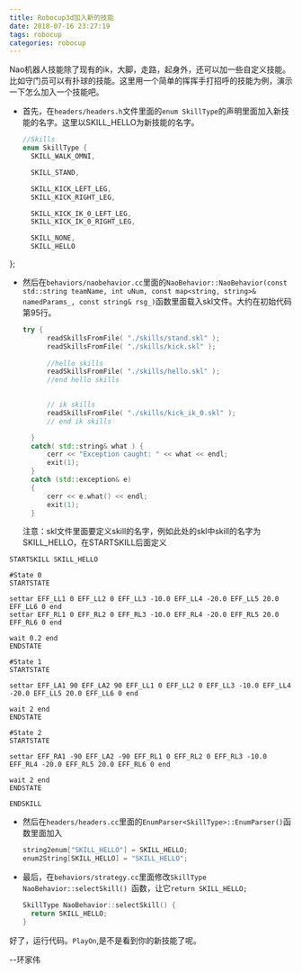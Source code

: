 ```yaml
---
title: Robocup3d加入新的技能
date: 2018-07-16 23:27:19
tags: robocup
categories: robocup
---
```




Nao机器人技能除了现有的ik，大脚，走路，起身外，还可以加一些自定义技能。比如守门员可以有扑球的技能。这里用一个简单的挥挥手打招呼的技能为例，演示一下怎么加入一个技能吧。

* 首先，在`headers/headers.h`文件里面的`enum SkillType`的声明里面加入新技能的名字。这里以SKILL_HELLO为新技能的名字。
  ```c++
  //Skills
  enum SkillType {
    SKILL_WALK_OMNI,
  
    SKILL_STAND,
  
    SKILL_KICK_LEFT_LEG,
    SKILL_KICK_RIGHT_LEG,
  
    SKILL_KICK_IK_0_LEFT_LEG,
    SKILL_KICK_IK_0_RIGHT_LEG,
  
    SKILL_NONE,
    SKILL_HELLO
  ```

};
* 然后在`behaviors/naobehavior.cc`里面的`NaoBehavior::NaoBehavior(const std::string teamName, int uNum, const map<string, string>& namedParams_, const string& rsg_)`函数里面载入skl文件。大约在初始代码第95行。
  ```c++
  try {
        readSkillsFromFile( "./skills/stand.skl" );
        readSkillsFromFile( "./skills/kick.skl" );
        
        //hello skills
        readSkillsFromFile( "./skills/hello.skl" );
        //end hello skills
        
  
        // ik skills
        readSkillsFromFile( "./skills/kick_ik_0.skl" );
        // end ik skills
  
    }
    catch( std::string& what ) {
        cerr << "Exception caught: " << what << endl;
        exit(1);
    }
    catch (std::exception& e)
    {
        cerr << e.what() << endl;
        exit(1);
    }
  ```
  注意：skl文件里面要定义skill的名字，例如此处的skl中skill的名字为SKILL_HELLO，在STARTSKILL后面定义
```shell
STARTSKILL SKILL_HELLO

#State 0
STARTSTATE

settar EFF_LL1 0 EFF_LL2 0 EFF_LL3 -10.0 EFF_LL4 -20.0 EFF_LL5 20.0 EFF_LL6 0 end
settar EFF_RL1 0 EFF_RL2 0 EFF_RL3 -10.0 EFF_RL4 -20.0 EFF_RL5 20.0 EFF_RL6 0 end

wait 0.2 end
ENDSTATE

#State 1
STARTSTATE

settar EFF_LA1 90 EFF_LA2 90 EFF_LL1 0 EFF_LL2 0 EFF_LL3 -10.0 EFF_LL4 -20.0 EFF_LL5 20.0 EFF_LL6 0 end

wait 2 end
ENDSTATE

#State 2
STARTSTATE

settar EFF_RA1 -90 EFF_LA2 -90 EFF_RL1 0 EFF_RL2 0 EFF_RL3 -10.0 EFF_RL4 -20.0 EFF_RL5 20.0 EFF_RL6 0 end

wait 2 end
ENDSTATE

ENDSKILL 
```
* 然后在`headers/headers.cc`里面的`EnumParser<SkillType>::EnumParser()`函数里面加入
  ```c++
  string2enum["SKILL_HELLO"] = SKILL_HELLO;
  enum2String[SKILL_HELLO] = "SKILL_HELLO";
  ```

* 最后，在`behaviors/strategy.cc`里面修改`SkillType NaoBehavior::selectSkill() `函数，让它`return SKILL_HELLO;`
  ```c++
  SkillType NaoBehavior::selectSkill() {
    return SKILL_HELLO;
  }
  ```

好了，运行代码。`PlayOn`,是不是看到你的新技能了呢。

--环家伟